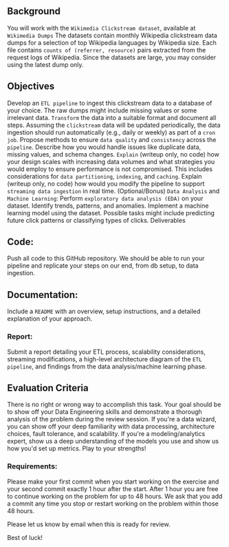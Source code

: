 ## Background
You will work with the `Wikimedia Clickstream dataset`, available at `Wikimedia Dumps` The datasets contain monthly Wikipedia clickstream data dumps for a selection of top Wikipedia languages by Wikipedia size. Each file contains `counts of (referrer, resource)` pairs extracted from the request logs of Wikipedia. Since the datasets are large, you may consider using the latest dump only.

## Objectives
Develop an `ETL pipeline` to ingest this clickstream data to a database of your choice. The raw dumps might include missing values or some irrelevant data. `Transform` the data into a suitable format and document all steps.
Assuming the `clickstream` data will be updated periodically, the data ingestion should run automatically (e.g., daily or weekly) as part of a `cron job`.
Propose methods to ensure `data quality` and `consistency` across the `pipeline`. Describe how you would handle issues like duplicate data, missing values, and schema changes.
`Explain` (writeup only, no code) how your design scales with increasing data volumes and what strategies you would employ to ensure performance is not compromised. This includes considerations for `data partitioning`, `indexing`, and `caching`.
Explain (writeup only, no code) how would you modify the pipeline to support `streaming data ingestion` in real time.
(Optional/Bonus) `Data Analysis` and `Machine Learning`: Perform `exploratory data analysis (EDA)` on your dataset. Identify trends, patterns, and anomalies. Implement a machine learning model using the dataset. Possible tasks might include predicting future click patterns or classifying types of clicks.
Deliverables  
## Code: 
Push all code to this GitHub repository. We should be able to run your pipeline and replicate your steps on our end, from db setup, to data ingestion.
## Documentation:  
Include a `README` with an overview, setup instructions, and a detailed explanation of your approach.
### Report:  
Submit a report detailing your ETL process, scalability considerations, streaming modifications, a high-level architecture diagram of the `ETL pipeline`, and findings from the data analysis/machine learning phase.
## Evaluation Criteria
There is no right or wrong way to accomplish this task. Your goal should be to show off your Data Engineering skills and demonstrate a thorough analysis of the problem during the review session. If you're a data wizard, you can show off your deep familiarity with data processing, architecture choices, fault tolerance, and scalability. If you're a modeling/analytics expert, show us a deep understanding of the models you use and show us how you'd set up metrics. Play to your strengths!

### Requirements:
Please make your first commit when you start working on the exercise and your second commit exactly 1 hour after the start. After 1 hour you are free to continue working on the problem for up to 48 hours. We ask that you add a commit any time you stop or restart working on the problem within those 48 hours.

Please let us know by email when this is ready for review.

Best of luck!